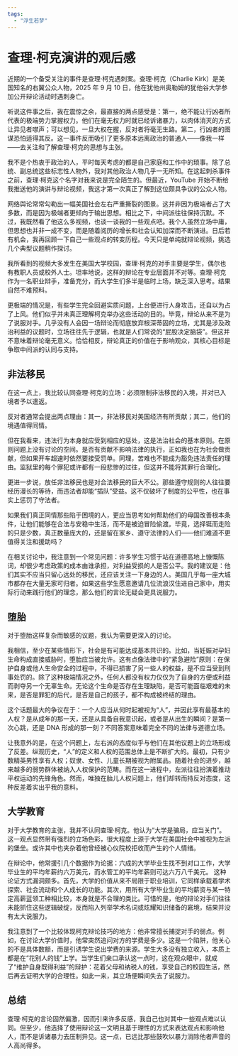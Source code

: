 ```yaml
---
tags: 
  - "浮生若梦"
---
```


# 查理·柯克演讲的观后感

近期的一个备受关注的事件是查理·柯克遇刺案。查理·柯克（Charlie Kirk）是美国知名的右翼公众人物，2025 年 9 月 10 日，他在犹他州奥勒姆的犹他谷大学参加公开辩论活动时遇刺身亡。

听说这件事之后，我在震惊之余，最直接的两点感受是：第一，绝不能让行凶者所代表的极端势力掌握权力。他们在毫无权力时就已经诉诸暴力，以肉体消灭的方式让异见者噤声；可以想见，一旦大权在握，反对者将毫无生路。第二，行凶者的图谋恐怕适得其反。这一事件反而吸引了更多原本远离政治的普通人——像我一样——去关注和了解查理·柯克的思想与主张。

我不是个热衷于政治的人，平时每天考虑的都是自己家庭和工作中的琐事。除了总统、副总统这些标志性人物外，我对其他政治人物几乎一无所知。在这起刺杀事件之前，查理·柯克这个名字对我来说是完全陌生的。但最近，YouTube 开始不断给我推送他的演讲与辩论视频，我这才第一次真正了解到这位颇具争议的公众人物。

网络舆论常常勾勒出一幅美国社会左右严重撕裂的图景。这并非因为极端者占了大多数，而是因为极端者更倾向于输出思想。相比之下，中间派往往保持沉默。不过，我既然看了他这么多视频，也谈一谈我的一些观点吧。我个人虽然立场中庸，但思想也并非一成不变，而是随着阅历的增长和社会认知加深而不断演进。日后若有机会，我再回顾一下自己一些观点的转变历程。今天只是单纯就辩论视频，挑选几个典型议题稍作探讨。

我所看到的视频大多发生在美国大学校园，查理·柯克的对手主要是学生，偶尔也有教职人员或校外人士。坦率地说，这样的辩论在专业层面并不对等。查理·柯克作为一名职业辩手，准备充分，而大学生们多半是临时上场，缺乏深入思考。结果自然不难预料。

更极端的情况是，有些学生完全回避实质问题，上台便进行人身攻击，还自以为占了上风。他们似乎并未真正理解柯克举办这些活动的目的。毕竟，辩论从来不是为了说服对手。几乎没有人会因一场辩论而彻底放弃根深蒂固的立场，尤其是涉及政治利益的议题时，立场往往先于逻辑，也就是人们常说的“屁股决定脑袋”。但这并不意味着辩论毫无意义。恰恰相反，辩论真正的价值在于影响观众，其核心目标是争取中间派的认同与支持。

## 非法移民

在这一点上，我比较认同查理·柯克的立场：必须限制非法移民的入境，并对已入境者予以遣返。

反对者通常会提出两点理由：其一，非法移民对美国经济有所贡献；其二，他们的境遇值得同情。

但在我看来，违法行为本身就应受到相应的惩处，这是法治社会的基本原则。在原则问题上没有讨论的空间。是否有贡献不影响法律的执行，正如我也在为社会做贡献，但如果开车超速时依然要接受罚单。同理，苦难也不能成为豁免违法责任的理由。监狱里的每个罪犯或许都有一段悲惨的过往，但这并不能将其罪行合理化。

更进一步说，放任非法移民也是对合法移民的巨大不公。那些遵守规则的人往往要经历漫长的等待，而违法者却能“插队”受益。这不仅破坏了制度的公平性，也在事实上惩罚了守法者。

如果我们真正同情那些陷于困境的人，更应当思考如何帮助他们的母国改善根本条件，让他们能够在合法与安稳中生活，而不是被迫冒险偷渡。毕竟，选择铤而走险的只是少数，真正数量庞大的，还是留在家乡、遵守法律的人们——他们难道不更值得关注和援助吗？

在相关讨论中，我注意到一个常见问题：许多学生习惯于站在道德高地上慷慨陈词，却很少考虑政策的成本由谁承担，对利益受损的人是否公平。我的建议是：他们其实不应当只留心远处的移民，还应该关注一下身边的人。美国几乎每一座大城市都存在大量无家可归者。如果这些学生愿意邀请几位流浪汉住进自己家中，用实际行动来践行他们的理念，那么他们的言论无疑会更具说服力。

## 堕胎

对于堕胎这样复杂而敏感的议题，我认为需要更深入的讨论。

我相信，至少在某些情形下，社会是有可能达成基本共识的。比如，当妊娠对孕妇生命构成直接威胁时，堕胎应当被允许。这有点像法律中的“紧急避险”原则：在保护自身或他人生命安全的过程中，不得已损害了另一些人的权益，是不应当受到刑事处罚的。除了这种极端情况之外，任何人都没有权力仅仅为了自身的方便或利益而剥夺另一个无辜生命。无论这个生命是否存在生理缺陷，是否可能面临艰难的未来，是否是罪犯的后代，是否是自己的孩子，都不构成被终结的理由。

这个话题最大的争议在于：一个人应当从何时起被视为“人”，并因此享有最基本的人权？是从成年的那一天，还是从具备自我意识起，或者是从出生的瞬间？是第一次心跳，还是 DNA 形成的那一刻？不同答案意味着完全不同的法律与道德立场。

让我意外的是，在这个问题上，左右派的态度似乎与他们在其他议题上的立场形成了反差。纵观历史，“人”的定义和人权的范围总体上是不断扩大的。最初，只有少数精英男性享有人权；奴隶、女性、儿童长期被视为附属品。随着社会的进步，越来越多的弱势群体被纳入人权保护的范畴。而在这一进程中，左派往往扮演着推动平权运动的先锋角色。然而，唯独在胎儿人权问题上，他们却转而持反对态度，这种反差着实出乎我的意料。

## 大学教育

对于大学教育的主张，我并不认同查理·柯克。他认为“大学是骗局，应当关门”。这一观点显然带有强烈的立场色彩，很大程度上源于大学在美国社会中被视为左派的堡垒。或许其中也夹杂着他曾经被心仪院校拒收而产生的个人情绪。

在辩论中，他常援引几个数据作为论据：六成的大学毕业生找不到对口工作，大学毕业生的平均年薪约六万美元，而水管工的平均年薪则可达六万八千美元。
这种论证方式漏洞颇多。首先，大学的价值从来不局限于职业培训，它同样承载着学术探索、社会流动和个人成长的功能。其次，用所有大学毕业生的平均薪资与某一特定高薪蓝领工种相比较，本身就是不合理的类比。可惜的是，他的辩论对手们往往未能抓住这些逻辑破绽，反而陷入列举学术名词或炫耀知识储备的窘境，结果并没有太大说服力。

我注意到了一个比较体现柯克辩论技巧的地方：他非常擅长捕捉对手的弱点。例如，在讨论大学价值时，他常突然追问对方的学费是多少。这是一个陷阱，他关心的不是具体数额，而是引诱学生说出学费的来源。学生大多没有独立收入，本质上都是在“花别人的钱”上学。当学生们亲口承认这一点时，这在观众眼中，就成了“维护自身既得利益”的辩护：花着父母和纳税人的钱，享受自己的校园生活，然后再去证明大学的合理性。如此一来，其立场便瞬间失去了说服力。

## 总结

查理·柯克的言论固然偏激，因而引来许多反感，我自己也对其中一些观点难以认同。但至少，他选择了使用辩论这一文明且基于理性的方式来表达观点和影响他人，而不是诉诸暴力去压制异见。这一点，已远比那些鼓吹以暴力消除他者声音的人高尚得多。
